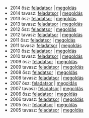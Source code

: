  - 2014 ősz: [feladatsor](http://dload.oktatas.educatio.hu/erettsegi/feladatok_2014osz_emelt/e_tort_14okt_fl.pdf) | [megoldás](http://dload.oktatas.educatio.hu/erettsegi/feladatok_2014osz_emelt/e_tort_14okt_ut.pdf)
 - 2014 tavasz: [feladatsor](http://dload.oktatas.educatio.hu/erettsegi/feladatok_2014tavasz_emelt/e_tort_14maj_fl.pdf) | [megoldás](http://dload.oktatas.educatio.hu/erettsegi/feladatok_2014tavasz_emelt/e_tort_14maj_ut.pdf)
 - 2013 ősz: [feladatsor](http://dload.oktatas.educatio.hu/erettsegi/feladatok_2013osz_emelt/e_tort_13okt_fl.pdf) | [megoldás](http://dload.oktatas.educatio.hu/erettsegi/feladatok_2013osz_emelt/e_tort_13okt_ut.pdf)
 - 2013 tavasz: [feladatsor](http://dload.oktatas.educatio.hu/erettsegi/feladatok_2013tavasz_emelt/e_tort_13maj_fl.pdf) | [megoldás](http://dload.oktatas.educatio.hu/erettsegi/feladatok_2013tavasz_emelt/e_tort_13maj_ut.pdf)
 - 2012 ősz: [feladatsor](http://dload.oktatas.educatio.hu/erettsegi/feladatok_emelt_2012osz/e_tort_12okt_fl.pdf) | [megoldás](http://dload.oktatas.educatio.hu/erettsegi/feladatok_emelt_2012osz/e_tort_12okt_ut.pdf)
 - 2012 tavasz: [feladatsor](http://www.oktatas.hu/pub_bin/dload/kozoktatas/erettsegi/feladatok2012tavasz/emelt/e_tort_12maj_fl.pdf) | [megoldás](http://www.oktatas.hu/pub_bin/dload/kozoktatas/erettsegi/feladatok2012tavasz/emelt/e_tort_12maj_ut.pdf)
 - 2011 ősz: [feladatsor](http://dload.oktatas.educatio.hu/erettsegi/feladatok2011osz/emelt/e_tort_11okt_fl.pdf) | [megoldás](http://dload.oktatas.educatio.hu/erettsegi/feladatok2011osz/emelt/e_tort_11okt_ut.pdf)
 - 2011 tavasz: [feladatsor](http://www.oktatas.hu/pub_bin/dload/kozoktatas/erettsegi/feladatok2011tavasz/e_tort_11maj_fl.pdf) | [megoldás](http://www.oktatas.hu/pub_bin/dload/kozoktatas/erettsegi/feladatok2011tavasz/e_tort_11maj_ut.pdf)
 - 2010 ősz: [feladatsor](http://www.oktatas.hu/pub_bin/dload/kozoktatas/erettsegi/feladatok2010osz/e_tort_10okt_fl.pdf) | [megoldás](http://www.oktatas.hu/pub_bin/dload/kozoktatas/erettsegi/feladatok2010osz/e_tort_10okt_ut.pdf)
 - 2010 tavasz: [feladatsor](http://www.oktatas.hu/pub_bin/dload/kozoktatas/erettsegi/feladatok2010tavasz/e_tort_10maj_fl.pdf) | [megoldás](http://www.oktatas.hu/pub_bin/dload/kozoktatas/erettsegi/feladatok2010tavasz/e_tort_10maj_ut.pdf)
 - 2009 ősz: [feladatsor](http://www.oktatas.hu/pub_bin/dload/kozoktatas/erettsegi/feladatok2009osz/e_tort_09okt_fl.pdf) | [megoldás](http://www.oktatas.hu/pub_bin/dload/kozoktatas/erettsegi/feladatok2009osz/e_tort_09okt_ut.pdf)
 - 2009 tavasz: [feladatsor](http://www.oktatas.hu/pub_bin/dload/kozoktatas/erettsegi/feladatok2009tavasz/e_tort_09maj_fl.pdf) | [megoldás](http://www.oktatas.hu/pub_bin/dload/kozoktatas/erettsegi/feladatok2009tavasz/e_tort_09maj_ut.pdf)
 - 2008 ősz: [feladatsor](http://www.oktatas.hu/pub_bin/dload/kozoktatas/erettsegi/feladatok2008osz/e_tort_08okt_fl.pdf) | [megoldás](http://www.oktatas.hu/pub_bin/dload/kozoktatas/erettsegi/feladatok2008osz/e_tort_08okt_ut.pdf)
 - 2008 tavasz: [feladatsor](http://www.oktatas.hu/pub_bin/dload/kozoktatas/erettsegi/feladatok2008tavasz/e_tort_08maj_fl.pdf) | [megoldás](http://www.oktatas.hu/pub_bin/dload/kozoktatas/erettsegi/feladatok2008tavasz/e_tort_08maj_ut.pdf)
 - 2007 ősz: [feladatsor](http://www.oktatas.hu/pub_bin/dload/kozoktatas/erettsegi/feladatok2007osz/e_tort_07okt_fl.pdf) | [megoldás](http://www.oktatas.hu/pub_bin/dload/kozoktatas/erettsegi/feladatok2007osz/e_tort_07okt_ut.pdf)
 - 2007 tavasz: [feladatsor](http://www.oktatas.hu/pub_bin/dload/kozoktatas/erettsegi/feladatok2007tavasz/e_tort_07maj_fl.pdf) | [megoldás](http://www.oktatas.hu/pub_bin/dload/kozoktatas/erettsegi/feladatok2007tavasz/e_tort_07maj_ut.pdf)
 - 2006 ősz: [feladatsor](http://dload.oktatas.educatio.hu/erettsegi/feladatok2006osz/emelt/e_tort_06okt_fl.pdf) | [megoldás](http://dload.oktatas.educatio.hu/erettsegi/feladatok2006osz/emelt/e_tort_06okt_ut.pdf)
 - 2006 tavasz: [feladatsor](http://dload.oktatas.educatio.hu/erettsegi/feladatok2006tavasz/emelt/e_tort_06maj_fl.pdf) | [megoldás](http://dload.oktatas.educatio.hu/erettsegi/feladatok2006tavasz/emelt/e_tort_06maj_ut.pdf)
 - 2005 ősz: [feladatsor](http://dload.oktatas.educatio.hu/erettsegi/feladatok2005osz/emelt/e_tort_05okt_fl.pdf) | [megoldás](http://dload.oktatas.educatio.hu/erettsegi/feladatok2005osz/emelt/e_tort_05okt_ut.pdf)
 - 2005 tavasz: [feladatsor](http://dload.oktatas.educatio.hu/erettsegi/feladatok2005tavasz/emelt/e_tort_fl.pdf) | [megoldás](http://dload.oktatas.educatio.hu/erettsegi/feladatok2005tavasz/emelt/e_tort_ut.pdf)
